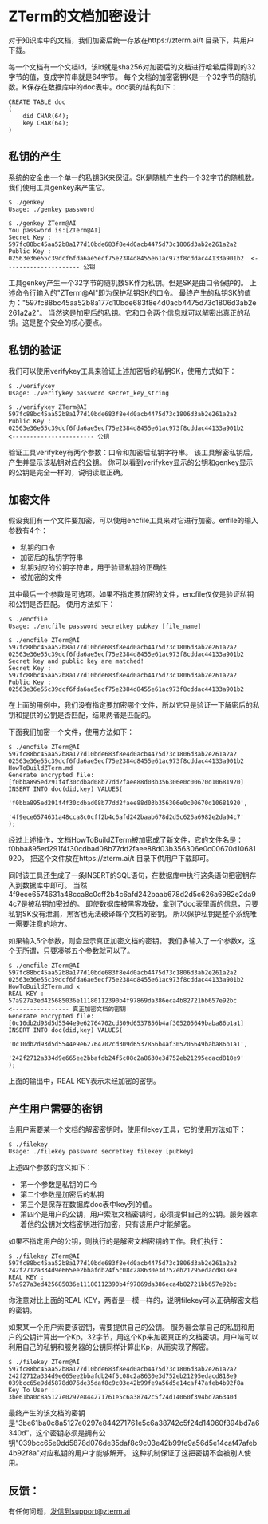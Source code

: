 # ZTerm的文档加密设计

对于知识库中的文档，我们加密后统一存放在https://zterm.ai/t 目录下，共用户下载。

每一个文档有一个文档id，该id就是sha256对加密后的文档进行哈希后得到的32字节的值，变成字符串就是64字节。 每个文档的加密密钥K是一个32字节的随机数。K保存在数据库中的doc表中。doc表的结构如下：
```
CREATE TABLE doc
(
	did CHAR(64);
	key CHAR(64);
)
```

## 私钥的产生
系统的安全由一个单一的私钥SK来保证。SK是随机产生的一个32字节的随机数。 我们使用工具genkey来产生它。
```
$ ./genkey
Usage: ./genkey password

$ ./genkey ZTerm@AI
You password is:[ZTerm@AI]
Secret Key : 597fc88bc45aa52b8a177d10bde683f8e4d0acb4475d73c1806d3ab2e261a2a2
Public Key : 02563e36e55c39dcf6fda6ae5ecf75e2384d8455e61ac973f8cddac44133a901b2  <--------------------- 公钥
```

工具genkey产生一个32字节的随机数SK作为私钥。但是SK是由口令保护的。 上述命令行输入的"ZTerm@AI"即为保护私钥SK的口令。 最终产生的私钥SK的值为："597fc88bc45aa52b8a177d10bde683f8e4d0acb4475d73c1806d3ab2e261a2a2"。 当然这是加密后的私钥。它和口令两个信息就可以解密出真正的私钥。这是整个安全的核心要点。


## 私钥的验证
我们可以使用verifykey工具来验证上述加密后的私钥SK，使用方式如下：
```
$ ./verifykey
Usage: ./verifykey password secret_key_string

$ ./verifykey ZTerm@AI 597fc88bc45aa52b8a177d10bde683f8e4d0acb4475d73c1806d3ab2e261a2a2
Public Key : 02563e36e55c39dcf6fda6ae5ecf75e2384d8455e61ac973f8cddac44133a901b2   <----------------------- 公钥
```

验证工具verifykey有两个参数：口令和加密后私钥字符串。 该工具解密私钥后，产生并显示该私钥对应的公钥。 你可以看到verifykey显示的公钥和genkey显示的公钥是完全一样的，说明读取正确。


## 加密文件
假设我们有一个文件要加密，可以使用encfile工具来对它进行加密。enfile的输入参数有4个：
- 私钥的口令
- 加密后的私钥字符串
- 私钥对应的公钥字符串，用于验证私钥的正确性
- 被加密的文件

其中最后一个参数是可选项。如果不指定要加密的文件，encfile仅仅是验证私钥和公钥是否匹配。 使用方法如下：
```
$ ./encfile
Usage: ./encfile password secretkey pubkey [file_name]

$ ./encfile ZTerm@AI 597fc88bc45aa52b8a177d10bde683f8e4d0acb4475d73c1806d3ab2e261a2a2 02563e36e55c39dcf6fda6ae5ecf75e2384d8455e61ac973f8cddac44133a901b2
Secret key and public key are matched!
Secret Key : 597fc88bc45aa52b8a177d10bde683f8e4d0acb4475d73c1806d3ab2e261a2a2
Public Key : 02563e36e55c39dcf6fda6ae5ecf75e2384d8455e61ac973f8cddac44133a901b2
```

在上面的用例中，我们没有指定要加密哪个文件，所以它只是验证一下解密后的私钥和提供的公钥是否匹配，结果两者是匹配的。

下面我们加密一个文件，使用方法如下：
```
$ ./encfile ZTerm@AI 597fc88bc45aa52b8a177d10bde683f8e4d0acb4475d73c1806d3ab2e261a2a2 02563e36e55c39dcf6fda6ae5ecf75e2384d8455e61ac973f8cddac44133a901b2 HowToBuildZTerm.md
Generate encrypted file: [f0bba895ed291f4f30cdbad08b77dd2faee88d03b356306e0c00670d10681920]
INSERT INTO doc(did,key) VALUES(
        'f0bba895ed291f4f30cdbad08b77dd2faee88d03b356306e0c00670d10681920',
        '4f9ece6574631a48cca8c0cff2b4c6afd242baab678d2d5c626a6982e2da94c7'
);
```

经过上述操作，文档HowToBuildZTerm被加密成了新文件，它的文件名是：f0bba895ed291f4f30cdbad08b77dd2faee88d03b356306e0c00670d10681920。 把这个文件放在https://zterm.ai/t 目录下供用户下载即可。

同时该工具还生成了一条INSERT的SQL语句，在数据库中执行这条语句把密钥存入到数据库中即可。 当然4f9ece6574631a48cca8c0cff2b4c6afd242baab678d2d5c626a6982e2da94c7是被私钥加密过的。 即使数据库被黑客攻破，拿到了doc表里面的信息，只要私钥SK没有泄漏，黑客也无法破译每个文档的密钥。 所以保护私钥是整个系统唯一需要注意的地方。

如果输入5个参数，则会显示真正加密文档的密钥。 我们多输入了一个参数x，这个无所谓，只要凑够五个参数就可以了。
```
$ ./encfile ZTerm@AI 597fc88bc45aa52b8a177d10bde683f8e4d0acb4475d73c1806d3ab2e261a2a2 02563e36e55c39dcf6fda6ae5ecf75e2384d8455e61ac973f8cddac44133a901b2 HowToBuildZTerm.md x
REAL KEY : 57a927a3ed425685036e11180112390b4f97869da386eca4b82721bb657e92bc                  <---------------- 真正加密文档的密钥
Generate encrypted file: [0c10db2d93d5d5544e9e62764702cd309d6537856b4af305205649baba86b1a1]
INSERT INTO doc(did,key) VALUES(
        '0c10db2d93d5d5544e9e62764702cd309d6537856b4af305205649baba86b1a1',
        '242f2712a334d9e665ee2bbafdb24f5c08c2a8630e3d752eb21295edacd818e9'
);
```

上面的输出中，REAL KEY表示未经加密的密钥。


## 产生用户需要的密钥

当用户索要某一个文档的解密密钥时，使用filekey工具，它的使用方法如下：
```
$ ./filekey
Usage: ./filekey password secretkey filekey [pubkey]
```
上述四个参数的含义如下：
- 第一个参数是私钥的口令
- 第二个参数是加密后的私钥
- 第三个是保存在数据库doc表中key列的值。 
- 第四个是用户的公钥，用户索取文档密钥时，必须提供自己的公钥。服务器拿着他的公钥对文档密钥进行加密，只有该用户才能解密。

如果不指定用户的公钥，则执行的是解密文档密钥的工作。我们执行：

```
$ ./filekey ZTerm@AI 597fc88bc45aa52b8a177d10bde683f8e4d0acb4475d73c1806d3ab2e261a2a2 242f2712a334d9e665ee2bbafdb24f5c08c2a8630e3d752eb21295edacd818e9
REAL KEY : 57a927a3ed425685036e11180112390b4f97869da386eca4b82721bb657e92bc
```
你注意对比上面的REAL KEY，两者是一模一样的，说明filekey可以正确解密文档的密钥。

如果某一个用户索要该密钥，需要提供自己的公钥。 服务器会拿自己的私钥和用户的公钥计算出一个Kp，32字节，用这个Kp来加密真正的文档密钥。用户端可以利用自己的私钥和服务器的公钥同样计算出Kp，从而实现了解密。

```
$ ./filekey ZTerm@AI 597fc88bc45aa52b8a177d10bde683f8e4d0acb4475d73c1806d3ab2e261a2a2 242f2712a334d9e665ee2bbafdb24f5c08c2a8630e3d752eb21295edacd818e9 039bcc65e9dd5878d076de35daf8c9c03e42b99fe9a56d5e14caf47afeb4b92f8a
Key To User : 3be61ba0c8a5127e0297e844271761e5c6a38742c5f24d14060f394bd7a6340d
```

最终产生的该文档的密钥是“3be61ba0c8a5127e0297e844271761e5c6a38742c5f24d14060f394bd7a6340d”，这个密钥必须是拥有公钥"039bcc65e9dd5878d076de35daf8c9c03e42b99fe9a56d5e14caf47afeb4b92f8a"对应私钥的用户才能够解开。 这种机制保证了这把密钥不会被别人使用。

## 反馈：
有任何问题，发信到support@zterm.ai




